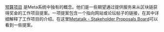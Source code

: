 [预算项目](introduction/workers) 是Meta系统中独有的概念。他们是一些期望通过提供服务来从区块链获得奖金的工作项目提案。一项提案包含一个指向网站或论坛帖子的链接，在其中详细解释了工作项目的介绍。在这里[Metatalk - Stakeholder Proposals Board](https://metatalk.org/index.php/board,75.0.html)可以看到一些提案。
